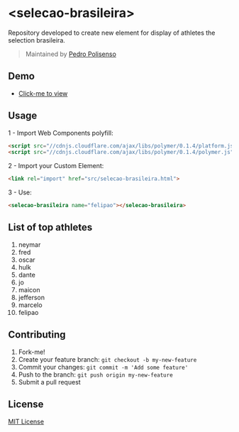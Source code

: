 # &lt;selecao-brasileira&gt;

Repository developed to create new element for display of athletes the selection brasileira.

> Maintained by [Pedro Polisenso](https://github.com/pedropolisenso)


## Demo

- [Click-me to view](http://pedropolisenso.github.io/selecao-brasileira/)

## Usage

1 - Import Web Components polyfill:

```html
<script src="//cdnjs.cloudflare.com/ajax/libs/polymer/0.1.4/platform.js"></script>
<script src="//cdnjs.cloudflare.com/ajax/libs/polymer/0.1.4/polymer.js"></script>
```

2 - Import your Custom Element:

```html
<link rel="import" href="src/selecao-brasileira.html">
```

3 - Use:

```html
<selecao-brasileira name="felipao"></selecao-brasileira>
```


## List of top athletes

1. neymar
2. fred
3. oscar
4. hulk
5. dante
6. jo
7. maicon
8. jefferson
9. marcelo
10. felipao


## Contributing

1. Fork-me!
2. Create your feature branch: `git checkout -b my-new-feature`
3. Commit your changes: `git commit -m 'Add some feature'`
4. Push to the branch: `git push origin my-new-feature`
5. Submit a pull request

## License

[MIT License](http://opensource.org/licenses/MIT)